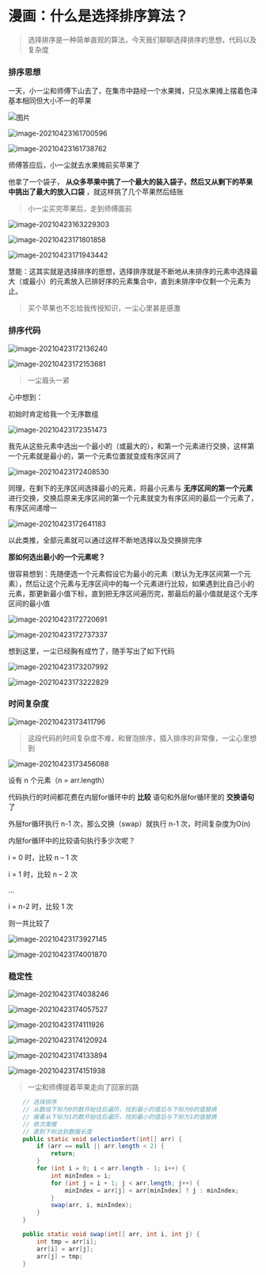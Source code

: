 # 漫画：什么是选择排序算法？

> 选择排序是一种简单直观的算法，今天我们聊聊选择排序的思想，代码以及复杂度

### 排序思想

一天，小一尘和师傅下山去了，在集市中路经一个水果摊，只见水果摊上摆着色泽基本相同但大小不一的苹果

![图片](https://mc.wsh-study.com/mkdocs/选择排序/1.jpg)

![image-20210423161700596](https://mc.wsh-study.com/mkdocs/选择排序/2.jpg)

![image-20210423161738762](https://mc.wsh-study.com/mkdocs/选择排序/3.jpg)

师傅答应后，小一尘就去水果摊前买苹果了

他拿了一个袋子， **从众多苹果中挑了一个最大的装入袋子，然后又从剩下的苹果中挑出了最大的放入口袋** ，就这样挑了几个苹果然后结账

> 小一尘买完苹果后，走到师傅面前

![image-20210423163229303](https://mc.wsh-study.com/mkdocs/选择排序/4.jpg)

![image-20210423171801858](https://mc.wsh-study.com/mkdocs/选择排序/5.jpg)

![image-20210423171943442](https://mc.wsh-study.com/mkdocs/选择排序/6.jpg)

慧能：这其实就是选择排序的思想，选择排序就是不断地从未排序的元素中选择最大（或最小）的元素放入已排好序的元素集合中，直到未排序中仅剩一个元素为止。

> 买个苹果也不忘给我传授知识，一尘心里甚是感激

### 排序代码

![image-20210423172136240](https://mc.wsh-study.com/mkdocs/选择排序/7.jpg)

![image-20210423172153681](https://mc.wsh-study.com/mkdocs/选择排序/8.jpg)

> 一尘眉头一紧

心中想到：

初始时肯定给我一个无序数组

![image-20210423172351473](https://mc.wsh-study.com/mkdocs/选择排序/9.jpg)

我先从这些元素中选出一个最小的（或最大的），和第一个元素进行交换，这样第一个元素就是最小的，第一个元素位置就变成有序区间了

![image-20210423172408530](https://mc.wsh-study.com/mkdocs/选择排序/10.jpg)

同理，在剩下的无序区间选择最小的元素，将最小元素与 **无序区间的第一个元素** 进行交换，交换后原来无序区间的第一个元素就变为有序区间的最后一个元素了，有序区间递增一

![image-20210423172641183](https://mc.wsh-study.com/mkdocs/选择排序/11.jpg)

以此类推，全部元素就可以通过这样不断地选择以及交换排完序

**那如何选出最小的一个元素呢？**

很容易想到：先随便选一个元素假设它为最小的元素（默认为无序区间第一个元素），然后让这个元素与无序区间中的每一个元素进行比较，如果遇到比自己小的元素，那更新最小值下标，直到把无序区间遍历完，那最后的最小值就是这个无序区间的最小值

![image-20210423172720691](https://mc.wsh-study.com/mkdocs/选择排序/12.jpg)

![image-20210423172737337](https://mc.wsh-study.com/mkdocs/选择排序/13.jpg)

想到这里，一尘已经胸有成竹了，随手写出了如下代码

![image-20210423173207992](https://mc.wsh-study.com/mkdocs/选择排序/14.jpg)

![image-20210423173222829](https://mc.wsh-study.com/mkdocs/选择排序/15.jpg)

### 时间复杂度

![image-20210423173411796](https://mc.wsh-study.com/mkdocs/选择排序/16.jpg)

> 这段代码的时间复杂度不难，和冒泡排序，插入排序的非常像，一尘心里想到

![image-20210423173456088](https://mc.wsh-study.com/mkdocs/选择排序/17.jpg)

设有 n 个元素（n = arr.length）

代码执行的时间都花费在内层for循环中的 **比较** 语句和外层for循环里的 **交换语句** 了

外层for循环执行 n-1 次，那么交换（swap）就执行 n-1 次，时间复杂度为O(n)

内层for循环中的比较语句执行多少次呢？

i = 0 时，比较 n – 1 次

i = 1 时，比较 n – 2 次

…

i = n-2 时，比较 1 次

则一共比较了

![image-20210423173927145](https://mc.wsh-study.com/mkdocs/选择排序/18.jpg)

![image-20210423174001870](https://mc.wsh-study.com/mkdocs/选择排序/19.jpg)

### 稳定性

![image-20210423174038246](https://mc.wsh-study.com/mkdocs/选择排序/20.jpg)

![image-20210423174057527](https://mc.wsh-study.com/mkdocs/选择排序/21.jpg)

![image-20210423174111926](https://mc.wsh-study.com/mkdocs/选择排序/22.jpg)

![image-20210423174120924](https://mc.wsh-study.com/mkdocs/选择排序/23.jpg)

![image-20210423174133894](https://mc.wsh-study.com/mkdocs/选择排序/24.jpg)

![image-20210423174151938](https://mc.wsh-study.com/mkdocs/选择排序/25.jpg)

> 一尘和师傅提着苹果走向了回家的路

```java
	// 选择排序
	// 从数组下标为0的数开始往后遍历，找到最小的值后与下标为0的值替换
	// 接着从下标为1的数开始往后遍历，找到最小的值后与下标为1的值替换
	// 依次类推
	// 直到下标达到数据长度
	public static void selectionSort(int[] arr) {
		if (arr == null || arr.length < 2) {
			return;
		}
		for (int i = 0; i < arr.length - 1; i++) {
			int minIndex = i;
			for (int j = i + 1; j < arr.length; j++) {
				minIndex = arr[j] < arr[minIndex] ? j : minIndex;
			}
			swap(arr, i, minIndex);
		}
	}

	public static void swap(int[] arr, int i, int j) {
		int tmp = arr[i];
		arr[i] = arr[j];
		arr[j] = tmp;
	}

```

